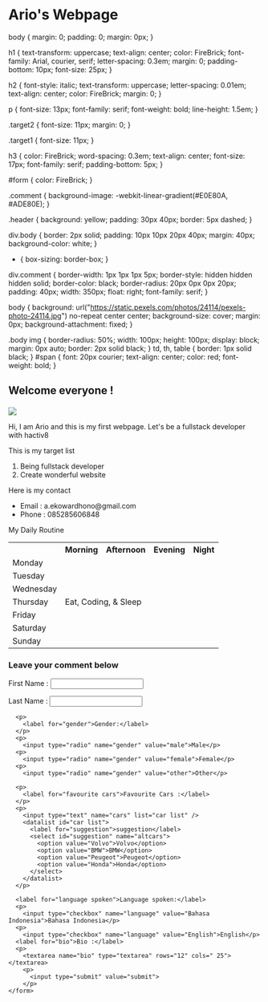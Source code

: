 
<!DOCTYPE html>
<link href="style.css" type="text/css" rel="stylesheet">

<body>
  <div class="header">
    <h1>
Ario's Webpage
</h1>body {
  margin: 0;
  padding: 0;
  margin: 0px;
}

h1 {
  text-transform: uppercase;
  text-align: center;
  color: FireBrick;
  font-family: Arial, courier, serif;
  letter-spacing: 0.3em;
  margin: 0;
  padding-bottom: 10px;
  font-size: 25px;
}

h2 {
  font-style: italic;
  text-transform: uppercase;
  letter-spacing: 0.01em;
  text-align: center;
  color: FireBrick;
  margin: 0;
}

p {
  font-size: 13px;
  font-family: serif;
  font-weight: bold;
  line-height: 1.5em;
}

.target2 {
  font-size: 11px;
  margin: 0;
}

.target1 {
  font-size: 11px;
}

h3 {
  color: FireBrick;
  word-spacing: 0.3em;
  text-align: center;
  font-size: 17px;
  font-family: serif;
  padding-bottom: 5px;
}

#form {
  color: FireBrick;
}

.comment {
  background-image: -webkit-linear-gradient(#E0E80A, #ADE80E);
}

.header {
  background: yellow;
  padding: 30px 40px;
  border: 5px dashed;
}

div.body {
  border: 2px solid;
  padding: 10px 10px 20px 40px;
  margin: 40px;
  background-color: white;
}

* {
  box-sizing: border-box;
}

div.comment {
  border-width: 1px 1px 1px 5px;
  border-style: hidden hidden hidden solid;
  border-color: black;
  border-radius: 20px 0px 0px 20px;
  padding: 40px;
  width: 350px;
  float: right;
  font-family: serif;
}

body {
  background: url("https://static.pexels.com/photos/24114/pexels-photo-24114.jpg") no-repeat center center;
  background-size: cover;
  margin: 0px;
  background-attachment: fixed;
}

.body img {
  border-radius: 50%;
  width: 100px;
  height: 100px;
  display: block;
  margin: 0px auto;
  border: 2px solid black;
}
td, th, table {
  border: 1px solid black;
}
#span {
  font: 20px courier;
  text-align: center;
  color: red;
  font-weight: bold;
}
    <h2 id="welcome">
Welcome everyone !
</h2>
  </div>
  <div class="body">
    <img src="https://static.pexels.com/photos/218413/pexels-photo-218413.jpeg" />
    <p>
      Hi, I am Ario and this is my first webpage. Let's be a fullstack developer with hactiv8
    </p>
    <p>This is my target list</p>
    <ol class="target1">
      <li>Being fullstack developer</li>
      <li>Create wonderful website</li>
    </ol>
    <p>
      Here is my contact
    </p>
    <ul class="target2">
      <li>Email : a.ekowardhono@gmail.com</li>
      <li>Phone : 085285606848</li>
    </ul>
    <p>
    My Daily Routine
    </p>
    <table>
    <tr>
      <th></th>
      <th>Morning</th>
      <th>Afternoon</th>
      <th>Evening</th>
      <th>Night</th>
    </tr>
    <tr>
      <td>Monday</td>
      <td id="span" colspan="4" rowspan="7"> Eat, Coding, & Sleep</td>
    </tr>
    <tr>
      <td>Tuesday</td>
    </tr>
    <tr>
      <td>Wednesday</td>
    </tr>
    <tr>
      <td>Thursday</td>
    </tr>
    <tr>
      <td>Friday</td>
    </tr>
    <tr>
      <td>Saturday</td>
    </tr>
    <tr>
      <td>Sunday</td>
    </tr>
    </table>
    
  </div>
  <div class="comment">
    <h3>
Leave your comment below
</h3>
    <form id="form">
      <p>
        <label for="first-name">First Name :</label>
        <input name="first-name" type="text">
      </p>
      <p>
        <label for="last-name">Last Name :</label>
        <input name="last-name" type="text">
      </p>

      <p>
        <label for="gender">Gender:</label>
      </p>
      <p>
        <input type="radio" name="gender" value="male">Male</p>
      <p>
        <input type="radio" name="gender" value="female">Female</p>
      <p>
        <input type="radio" name="gender" value="other">Other</p>

      <p>
        <label for="favourite cars">Favourite Cars :</label>
      </p>
      <p>
        <input type="text" name="cars" list="car list" />
        <datalist id="car list">
          <label for="suggestion">suggestion</label>
          <select id="suggestion" name="altcars">
            <option value="Volvo">Volvo</option>
            <option value="BMW">BMW</option>
            <option value="Peugeot">Peugeot</option>
            <option value="Honda">Honda</option>
          </select>
        </datalist>
      </p>

      <label for="language spoken">Language spoken:</label>
      <p>
        <input type="checkbox" name="language" value="Bahasa Indonesia">Bahasa Indonesia</p>
      <p>
        <input type="checkbox" name="language" value="English">English</p>
      <label for="bio">Bio :</label>
      <p>
        <textarea name="bio" type="textarea" rows="12" cols=" 25"></textarea>
        <p>
          <input type="submit" value="submit">
        </p>
    </form>
  </div>
</body>
